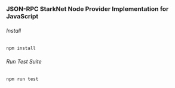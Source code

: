 ### JSON-RPC StarkNet Node Provider Implementation for JavaScript

###### Install

`npm install`

###### Run Test Suite

`npm run test`
